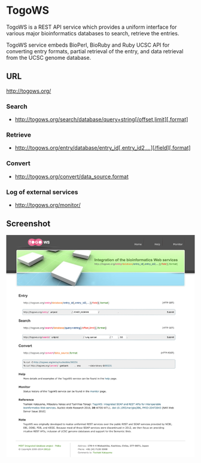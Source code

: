 # TogoWS

TogoWS is a REST API service which provides a uniform interface for various major bioinformatics databases to search, retrieve the entries.

TogoWS service embeds BioPerl, BioRuby and Ruby UCSC API for converting entry formats, partial retrieval of the entry, and data retrieval from the UCSC genome database.

## URL

http://togows.org/

### Search

* http://togows.org/search/database/query+string[/offset,limit][.format]

### Retrieve

* http://togows.org/entry/database/entry_id[,entry_id2,...][/field][.format]

### Convert

* http://togows.org/convert/data_source.format

### Log of external services

* http://togows.org/monitor/

## Screenshot

![Fig-1](images/TogoWS_fig-1.png)



